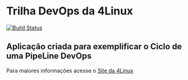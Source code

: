 # Trilha DevOps da 4Linux

<!-- Altere a Flag abaixo com sua URL do Travis -->
[![Build Status](https://travis-ci.org/igorinri/DevOpsLab-HelloWorld.svg?branch=master)](https://travis-ci.org/igorinri/DevOpsLab-HelloWorld)

## Aplicação criada para exemplificar o Ciclo de uma PipeLine DevOps


Para maiores informações acesse o [Site da 4Linux](https://www.4linux.com.br/cursos/devops)
